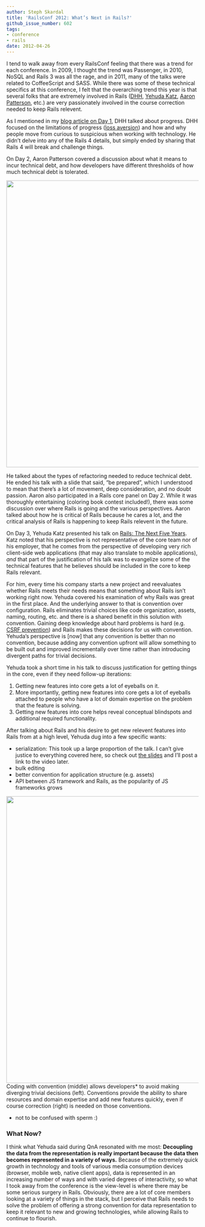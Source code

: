 ```yaml
---
author: Steph Skardal
title: 'RailsConf 2012: What’s Next in Rails?'
github_issue_number: 602
tags:
- conference
- rails
date: 2012-04-26
---
```




I tend to walk away from every RailsConf feeling that there was a trend for each conference. In 2009, I thought the trend was Passenger, in 2010, NoSQL and Rails 3 was all the rage, and in 2011, many of the talks were related to CoffeeScript and SASS. While there was some of these technical specifics at this conference, I felt that the overarching trend this year is that several folks that are extremely involved in Rails ([DHH](https://en.wikipedia.org/wiki/David_Heinemeier_Hansson), [Yehuda Katz](https://yehudakatz.com/), [Aaron Patterson](http://tenderlovemaking.com/), etc.) are very passionately involved in the course correction needed to keep Rails relevent.

As I mentioned in my [blog article on Day 1](/blog/2012/04/railsconf-2012-day-one), DHH talked about progress. DHH focused on the limitations of progress ([loss aversion](https://en.wikipedia.org/wiki/Loss_aversion)) and how and why people move from curious to suspicious when working with technology. He didn’t delve into any of the Rails 4 details, but simply ended by sharing that Rails 4 will break and challenge things.

On Day 2, Aaron Patterson covered a discussion about what it means to incur technical debt, and how developers have different thresholds of how much technical debt is tolerated.

<img border="0" src="/blog/2012/04/railsconf-2012-whats-next-in-rails/image-0.jpeg" width="750"/>

He talked about the types of refactoring needed to reduce technical debt. He ended his talk with a slide that said, “be prepared”, which I understood to mean that there’s a lot of movement, deep consideration, and no doubt passion. Aaron also participated in a Rails core panel on Day 2. While it was thoroughly entertaining (coloring book contest included!), there was some discussion over where Rails is going and the various perspectives. Aaron talked about how he is critical of Rails because he cares a lot, and the critical analysis of Rails is happening to keep Rails relevent in the future.

On Day 3, Yehuda Katz presented his talk on [Rails: The Next Five Years](https://speakerdeck.com/wycats/rails-the-next-five-years). Katz noted that his perspective is not representative of the core team nor of his employer, that he comes from the perspective of developing very rich client-side web applications (that may also translate to mobile applications), *and* that part of the justification of his talk was to evangelize some of the technical features that he believes should be included in the core to keep Rails relevant.

For him, every time his company starts a new project and reevaluates whether Rails meets their needs means that something about Rails isn’t working right now. Yehuda covered his examination of why Rails was great in the first place. And the underlying answer to that is convention over configuration. Rails eliminates trivial choices like code organization, assets, naming, routing, etc. and there is a shared benefit in this solution with convention. Gaining deep knowledge about hard problems is hard (e.g. [CSRF prevention](https://en.wikipedia.org/wiki/Cross-site_request_forgery)) and Rails makes these decisions for us with convention. Yehuda’s perspective is [now] that any convention is better than no convention, because adding any convention upfront will allow something to be built out and improved incrementally over time rather than introducing divergent paths for trivial decisions.

<sidebar>

Yehuda took a short time in his talk to discuss justification for getting things in the core, even if they need follow-up iterations:

1. Getting new features into core gets a lot of eyeballs on it.
1. More importantly, getting new features into core gets a lot of eyeballs attached to people who 
have a lot of domain expertise on the problem that the feature is solving.
1. Getting new features into core helps reveal conceptual blindspots and additional required functionality.

</sidebar>

After talking about Rails and his desire to get new relevent features into Rails from at a high level,
Yehuda dug into a few specific wants:

- serialization: This took up a large proportion of the talk. I can’t give justice to everything 
covered here, so check out [the slides](https://speakerdeck.com/wycats/rails-the-next-five-years) and I’ll post a link to the video later.
- bulk editing
- better convention for application structure (e.g. assets)
- API between JS framework and Rails, as the popularity of JS frameworks grows

<img border="0" src="/blog/2012/04/railsconf-2012-whats-next-in-rails/image-1.jpeg" width="750"/>
Coding with convention (middle) allows developers* to avoid making diverging trivial decisions (left). Conventions provide the ability to share resources and domain expertise and add new features quickly, even if course correction (right) is needed on those conventions.

* not to be confused with sperm :)

### What Now?

I think what Yehuda said during QnA resonated with me most: **Decoupling the data from the representation is really important because the data then becomes represented in a variety of ways.** Because of the extremely quick growth in technology and tools of various media consumption devices (browser, mobile web, native client apps), data is represented in an increasing number of ways and with varied degrees of interactivity, so what I took away from the conference is the view-level is where there may be some serious surgery in Rails. Obviously, there are a lot of core members looking at a variety of things in the stack, but I perceive that Rails needs to solve the problem of offering a strong convention for data representation to keep it relevant to new and growing technologies, while allowing Rails to continue to flourish.


